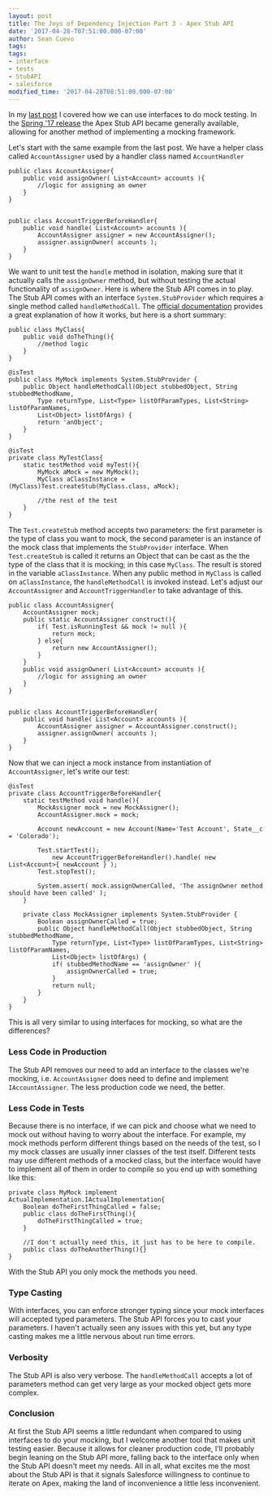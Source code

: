 ```yaml
---
layout: post
title: The Joys of Dependency Injection Part 3 - Apex Stub API
date: '2017-04-28-T07:51:00.000-07:00'
author: Sean Cuevo
tags: 
tags:
- interface
- tests
- StubAPI
- salesforce
modified_time: '2017-04-28T08:51:00.000-07:00'
---
```


In my [last post](/2017/04/16/making-a-mockery.html) I covered how we can use interfaces to do mock testing. In the [Spring '17 release](https://releasenotes.docs.salesforce.com/en-us/spring17/release-notes/rn_apex_stub_api.htm) the Apex Stub API became generally available, allowing for another method of implementing a mocking framework.

<!--break-->

Let's start with the same example from the last post. We have a helper class called `AccountAssigner` used by a handler class named `AccountHandler`

~~~
public class AccountAssigner{
    public void assignOwner( List<Account> accounts ){
        //logic for assigning an owner
    }
}


public class AccountTriggerBeforeHandler{
    public void handle( List<Account> accounts ){
        AccountAssigner assigner = new AccountAssigner();
        assigner.assignOwner( accounts );
    }
}
~~~ 

We want to unit test the `handle` method in isolation, making sure that it actually calls the `assignOwner` method, but without testing the actual functionality of `assignOwner`. Here is where the Stub API comes in to play. The Stub API comes with an interface `System.StubProvider` which requires a single method called `handleMethodCall`. The [official documentation](https://developer.salesforce.com/docs/atlas.en-us.apexcode.meta/apexcode/apex_testing_stub_api.htm) provides a great explanation of how it works, but here is a short summary:

~~~
public class MyClass{
    public void doTheThing(){
        //method logic
    }
}

@isTest
public class MyMock implements System.StubProvider {
    public Object handleMethodCall(Object stubbedObject, String stubbedMethodName, 
        Type returnType, List<Type> listOfParamTypes, List<String> listOfParamNames, 
        List<Object> listOfArgs) {
        return 'anObject';
    }
}

@isTest
private class MyTestClass{
    static testMethod void myTest(){
        MyMock aMock = new MyMock();
        MyClass aClassInstance = (MyClass)Test.createStub(MyClass.class, aMock);

        //the rest of the test
    }
}
~~~

The `Test.createStub` method accepts two parameters: the first parameter is the type of class you want to mock, the second parameter is an instance of the mock class that implements the `StubProvider` interface. When `Test.createStub` is called it returns an Object that can be cast as the the type of the class that it is mocking; in this case `MyClass`. The result is stored in the variable `aClassInstance`. When any public method in `MyClass` is called on `aClassInstance`, the `handleMethodCall` is invoked instead. Let's adjust our `AccountAssigner` and `AccountTriggerHandler` to take advantage of this. 

~~~
public class AccountAssigner{
    AccountAssigner mock;
    public static AccountAssigner construct(){
        if( Test.isRunningTest && mock != null ){
            return mock;
        } else{
            return new AccountAssigner();
        }
    }
    public void assignOwner( List<Account> accounts ){
        //logic for assigning an owner
    }
}


public class AccountTriggerBeforeHandler{
    public void handle( List<Account> accounts ){
        AccountAssigner assigner = AccountAssigner.construct();
        assigner.assignOwner( accounts );
    }
}
~~~

Now that we can inject a mock instance from instantiation of `AccountAssigner`, let's write our test:

~~~
@isTest
private class AccountTriggerBeforeHandler{
    static testMethod void handle(){
        MockAssigner mock = new MockAssigner();
        AccountAssigner.mock = mock;

        Account newAccount = new Account(Name='Test Account', State__c = 'Colorado');

        Test.startTest();
            new AccountTriggerBeforeHandler().handle( new List<Account>{ newAccount } );
        Test.stopTest();

        System.assert( mock.assignOwnerCalled, 'The assignOwner method should have been called' );
    }

    private class MockAssigner implements System.StubProvider {
        Boolean assignOwnerCalled = true;
        public Object handleMethodCall(Object stubbedObject, String stubbedMethodName, 
            Type returnType, List<Type> listOfParamTypes, List<String> listOfParamNames, 
            List<Object> listOfArgs) {
            if( stubbedMethodName == 'assignOwner' ){
                assignOwnerCalled = true;
            }
            return null;
        }
    }
}
~~~

This is all very similar to using interfaces for mocking, so what are the differences?

### Less Code in Production
The Stub API removes our need to add an interface to the classes we're mocking, i.e. `AccountAssigner` does need to define and implement `IAccountAssigner`. The less production code we need, the better.

### Less Code in Tests
Because there is no interface, if we can pick and choose what we need to mock out without having to worry about the interface. For example, my mock methods perform different things based on the needs of the test, so I my mock classes are usually inner classes of the test itself. Different tests may use different methods of a mocked class, but the interface would have to implement all of them in order to compile so you end up with something like this:

~~~
private class MyMock implement ActualImplementation.IActualImplementation{
    Boolean doTheFirstThingCalled = false;
    public class doTheFirstThing(){
        doTheFirstThingCalled = true;
    }

    //I don't actually need this, it just has to be here to compile.
    public class doTheAnotherThing(){}
}
~~~

With the Stub API you only mock the methods you need.

### Type Casting
With interfaces, you can enforce stronger typing since your mock interfaces will accepted typed parameters. The Stub API forces you to cast your parameters. I haven't actually seen any issues with this yet, but any type casting makes me a little nervous about run time errors.

### Verbosity
The Stub API is also very verbose. The `handleMethodCall` accepts a lot of parameters method can get very large as your mocked object gets more complex.

### Conclusion
At first the Stub API seems a little redundant when compared to using interfaces to do your mocking, but I welcome another tool that makes unit testing easier. Because it allows for cleaner production code, I'll probably begin leaning on the Stub API more, falling back to the interface only when the Stub API doesn't meet my needs. All in all, what excites me the most about the Stub API is that it signals Salesforce willingness to continue to iterate on Apex, making the land of inconvenience a little less inconvenient.
